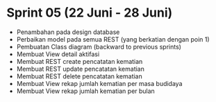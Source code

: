 # Sprint 05 (22 Juni - 28 Juni)

- Penambahan pada design database
- Perbaikan model pada semua REST (yang berkatian dengan poin 1)
- Pembuatan Class diagram (backward to previous sprints)
- Membuat View detail aktifasi
- Membuat REST create pencatatan kematian
- Membuat REST update pencatatan kematian
- Membuat REST delete pencatatan kematian
- Membuat View rekap jumlah kematian per masa budidaya
- Membuat View rekap jumlah kematian per bulan

